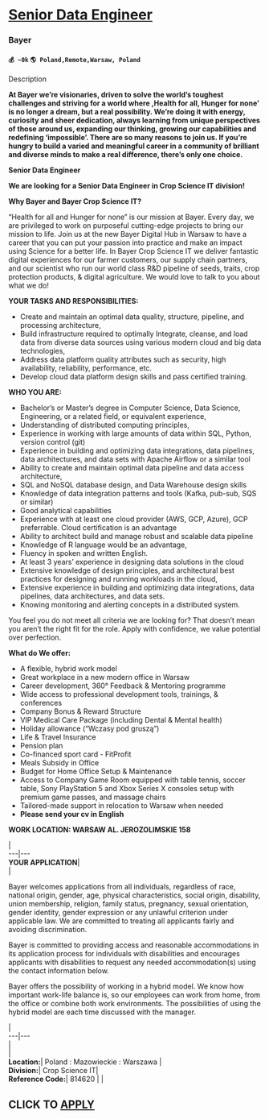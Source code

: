 # [Senior Data Engineer](https://www.remotewlb.com/apply/senior-data-engineer-87584)  
### Bayer  
#### `💰 ~0k` `🌎 Poland,Remote,Warsaw, Poland`  

Description

**At Bayer we’re visionaries, driven to solve the world’s toughest challenges and striving for a world where ,Health for all, Hunger for none’ is no longer a dream, but a real possibility. We’re doing it with energy, curiosity and sheer dedication, always learning from unique perspectives of those around us, expanding our thinking, growing our capabilities and redefining ‘impossible’. There are so many reasons to join us. If you’re hungry to build a varied and meaningful career in a community of brilliant and diverse minds to make a real difference, there’s only one choice.**

**Senior Data Engineer**

**We are looking for a Senior Data Engineer in Crop Science IT division!**

  
**Why Bayer and Bayer Crop Science IT?**

  
“Health for all and Hunger for none” is our mission at Bayer. Every day, we are privileged to work on purposeful cutting-edge projects to bring our mission to life. Join us at the new Bayer Digital Hub in Warsaw to have a career that you can put your passion into practice and make an impact using Science for a better life. In Bayer Crop Science IT we deliver fantastic digital experiences for our farmer customers, our supply chain partners, and our scientist who run our world class R&D pipeline of seeds, traits, crop protection products, & digital agriculture. We would love to talk to you about what we do!

**YOUR TASKS AND RESPONSIBILITIES:**

  * Create and maintain an optimal data quality, structure, pipeline, and processing architecture,
  * Build infrastructure required to optimally Integrate, cleanse, and load data from diverse data sources using various modern cloud and big data technologies,
  * Address data platform quality attributes such as security, high availability, reliability, performance, etc.
  * Develop cloud data platform design skills and pass certified training.

**WHO YOU ARE:**

  * Bachelor’s or Master’s degree in Computer Science, Data Science, Engineering, or a related field, or equivalent experience,
  * Understanding of distributed computing principles,
  * Experience in working with large amounts of data within SQL, Python, version control (git)
  * Experience in building and optimizing data integrations, data pipelines, data architectures, and data sets with Apache Airflow or a similar tool
  * Ability to create and maintain optimal data pipeline and data access architecture,
  * SQL and NoSQL database design, and Data Warehouse design skills
  * Knowledge of data integration patterns and tools (Kafka, pub-sub, SQS or similar)
  * Good analytical capabilities
  * Experience with at least one cloud provider (AWS, GCP, Azure), GCP preferrable. Cloud certification is an advantage
  * Ability to architect build and manage robust and scalable data pipeline
  * Knowledge of R language would be an advantage,
  * Fluency in spoken and written English.
  * At least 3 years’ experience in designing data solutions in the cloud
  * Extensive knowledge of design principles, and architectural best practices for designing and running workloads in the cloud,
  * Extensive experience in building and optimizing data integrations, data pipelines, data architectures, and data sets.
  * Knowing monitoring and alerting concepts in a distributed system.

You feel you do not meet all criteria we are looking for? That doesn’t mean you aren’t the right fit for the role. Apply with confidence, we value potential over perfection.

**What do We offer:**

  * A flexible, hybrid work model 
  * Great workplace in a new modern office in Warsaw
  * Career development, 360° Feedback & Mentoring programme
  * Wide access to professional development tools, trainings, & conferences
  * Company Bonus & Reward Structure 
  * VIP Medical Care Package (including Dental & Mental health)
  * Holiday allowance (“Wczasy pod gruszą”)
  * Life & Travel Insurance
  * Pension plan
  * Co-financed sport card - FitProfit
  * Meals Subsidy in Office 
  * Budget for Home Office Setup & Maintenance
  * Access to Company Game Room equipped with table tennis, soccer table, Sony PlayStation 5 and Xbox Series X consoles setup with premium game passes, and massage chairs
  * Tailored-made support in relocation to Warsaw when needed
  *  **Please send your cv in English**

**WORK LOCATION: WARSAW AL. JEROZOLIMSKIE 158**

|  
---|---  
**YOUR APPLICATION**|  
|  
  
Bayer welcomes applications from all individuals, regardless of race, national origin, gender, age, physical characteristics, social origin, disability, union membership, religion, family status, pregnancy, sexual orientation, gender identity, gender expression or any unlawful criterion under applicable law. We are committed to treating all applicants fairly and avoiding discrimination.

Bayer is committed to providing access and reasonable accommodations in its application process for individuals with disabilities and encourages applicants with disabilities to request any needed accommodation(s) using the contact information below.

Bayer offers the possibility of working in a hybrid model. We know how important work-life balance is, so our employees can work from home, from the office or combine both work environments. The possibilities of using the hybrid model are each time discussed with the manager.  

|  
---|---  
|  
|  
**Location:**|  Poland : Mazowieckie : Warszawa |  
**Division:**|  Crop Science IT|  
**Reference Code:**|  814620 |  |  
  
  
## CLICK TO [APPLY](https://www.remotewlb.com/apply/senior-data-engineer-87584)

